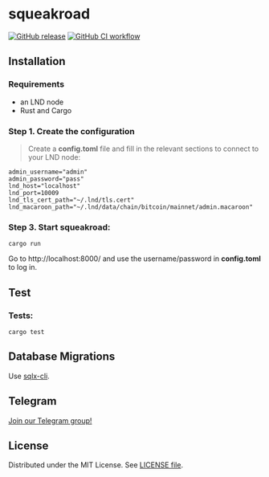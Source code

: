 # squeakroad

[![GitHub release](https://img.shields.io/github/release/yzernik/squeakroad.svg)](https://github.com/yzernik/squeakroad/releases)
[![GitHub CI workflow](https://github.com/yzernik/squeakroad/actions/workflows/ci.yml/badge.svg)](https://github.com/yzernik/squeakroad/actions/workflows/ci.yml)

## Installation

### Requirements
* an LND node
* Rust and Cargo

### Step 1. Create the configuration
> Create a **config.toml** file and fill in the relevant sections to connect to your LND node:

```
admin_username="admin"
admin_password="pass"
lnd_host="localhost"
lnd_port=10009
lnd_tls_cert_path="~/.lnd/tls.cert"
lnd_macaroon_path="~/.lnd/data/chain/bitcoin/mainnet/admin.macaroon"
```

### Step 3. Start squeakroad:

```
cargo run
```

Go to http://localhost:8000/ and use the username/password in **config.toml** to log in.

## Test

### Tests:

```
cargo test
```

## Database Migrations

Use [sqlx-cli](https://crates.io/crates/sqlx-cli/).

## Telegram

[Join our Telegram group!](https://t.me/squeakroad)

## License

Distributed under the MIT License. See [LICENSE file](LICENSE).
